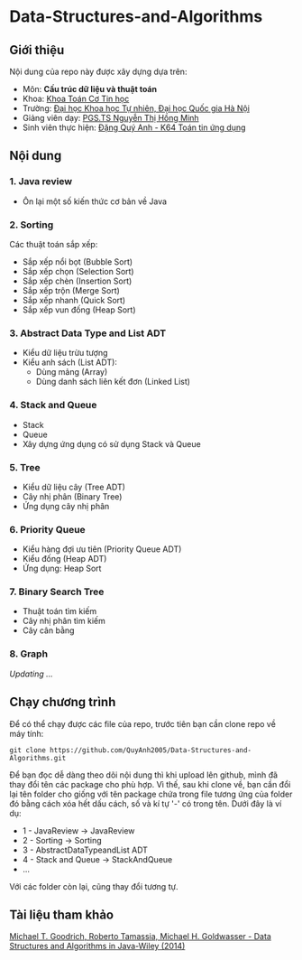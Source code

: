 # Data-Structures-and-Algorithms

## Giới thiệu 
Nội dung của repo này được xây dựng dựa trên:

- Môn: **Cấu trúc dữ liệu và thuật toán** 
- Khoa: [Khoa Toán Cơ Tin học](http://mim.hus.vnu.edu.vn/en)
- Trường: [Đại học Khoa học Tự nhiên, Đại học Quốc gia Hà Nội](http://hus.vnu.edu.vn/)
- Giảng viên dạy: [PGS.TS Nguyễn Thị Hồng Minh](http://hus.vnu.edu.vn/gioi-thieu/can-bo/danh-sach-can-bo/nguyen-thi-hong-minh-1863.html)
- Sinh viên thực hiện: [Đặng Quý Anh - K64 Toán tin ứng dụng](https://www.facebook.com/anh.q.dang.5) 

## Nội dung
### 1. Java review 
- Ôn lại một số kiến thức cơ bản về Java

### 2. Sorting
Các thuật toán sắp xếp:
- Sắp xếp nổi bọt (Bubble Sort)
- Sắp xếp chọn (Selection Sort)
- Sắp xếp chèn (Insertion Sort)
- Sắp xếp trộn (Merge Sort)
- Sắp xếp nhanh (Quick Sort)
- Sắp xếp vun đống (Heap Sort)

### 3. Abstract Data Type and List ADT
- Kiểu dữ liệu trừu tượng 
- Kiểu anh sách (List ADT):
  - Dùng mảng (Array) 
  - Dùng danh sách liên kết đơn (Linked List)

### 4. Stack and Queue 
- Stack 
- Queue
- Xây dựng ứng dụng có sử dụng Stack và Queue

### 5. Tree 
- Kiểu dữ liệu cây (Tree ADT)
- Cây nhị phân (Binary Tree)
- Ứng dụng cây nhị phân

### 6. Priority Queue
- Kiểu hàng đợi ưu tiên (Priority Queue ADT)
- Kiểu đống (Heap ADT)
- Ứng dụng: Heap Sort

### 7. Binary Search Tree 
- Thuật toán tìm kiếm
- Cây nhị phân tìm kiếm
- Cây cân bằng 

### 8. Graph 

*Updating ...*


## Chạy chương trình 
Để có thể chạy được các file của repo, trước tiên bạn cần clone repo về máy tính:

```
git clone https://github.com/QuyAnh2005/Data-Structures-and-Algorithms.git
```
Để bạn đọc dễ dàng theo dõi nội dung thì khi upload lên github, mình đã thay đổi tên các package cho phù hợp. Vì thế, sau khi clone về, bạn cần đổi lại tên folder cho giống với tên package chứa trong file tương ứng của folder đó bằng cách xóa hết dấu cách, số và kí tự '-' có trong tên. Dưới đây là ví dụ:

- 1 - JavaReview -> JavaReview 
- 2 - Sorting -> Sorting 
- 3 - AbstractDataTypeandList ADT
- 4 - Stack and Queue -> StackAndQueue  
-  ...

Với các folder còn lại, cũng thay đổi tương tự.


## Tài liệu tham khảo 
[Michael T. Goodrich, Roberto Tamassia, Michael H. Goldwasser - Data Structures and Algorithms in Java-Wiley (2014)](https://drive.google.com/file/d/17qu4uiB6gb-fX6GE2X_rlkikSBnhZIwp/view?usp=sharing)

